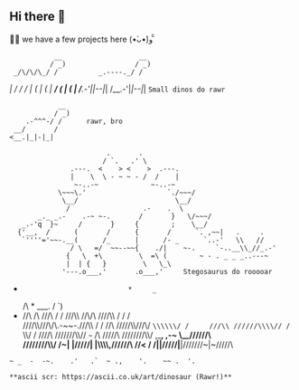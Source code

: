 ## Hi there 🦕
📓🦖 we have a few projects here
(•̀ᴗ•́)و ̑̑

               __                   __
              / _)                 / _)
     _/\/\/\_/ /          _.----._/ /
   _|         /         /         /
 _|  (  | (  |       __/ (  | (  |
/__.-'|_|--|_|      /__.-'|_|--|_|   `Small dinos do rawr`

                __
               / _)
        .-^^^-/ /      rawr, bro
     __/       /
    <__.|_|-|_| 

                            .       .
                           / `.   .' \
                   .---.  <    > <    >  .---.
                   |    \  \ - ~ ~ - /  /    |
                    ~-..-~             ~-..-~
                \~~~\.'                    `./~~~/
                 \__/                        \__/
                  /                  .-    .  \
           _._ _.-    .-~ ~-.       /       }   \/~~~/
       _.-'q  }~     /       }     {        ;    \__/
      {'__,  /      (       /      {       /      `. ,~~|   .     .
       `''''='~~-.__(      /_      |      /- _      `..-'   \\   //
                   / \   =/  ~~--~~{    ./|    ~-.     `-..__\\_//_.-'
                  {   \  +\         \  =\ (        ~ - . _ _ _..---~
                  |  | {   }         \   \_\
                 '---.o___,'       .o___,'     Stegosaurus do rooooar
    
  *                               *     _
       /\     *            ___.       /  `)
   *  //\\    /\          ///\\      / /
     ///\\\  //\\/\      ////\\\    / /     /\
    ////\\\\///\\/\\.-~~-.///\\\\  / /     //\\
   /////\\\\///\\/         `\\\\\\/ /     ///\\
  //////\\\\// /            `\\\\/ /     ////\\
 ///////\\\\\//               `~` /\    /////\\
////////\\\\\/      ,_____,   ,-~ \\\__//////\\\
////////\\\\/  /~|  |/////|  |\\\\\\\\,//////\\
//<           / /|__|/////|__|///////~|~/////\\

~~~     ~~   ` ~   ..   ~  ~    .     ~` `   '.
~ _  -  -~.    .'   .`  ~ .,    '.    ~~ .  '.

**ascii scr: https://ascii.co.uk/art/dinosaur (Rawr!)**
